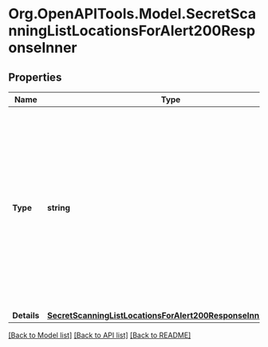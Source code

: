 # Org.OpenAPITools.Model.SecretScanningListLocationsForAlert200ResponseInner

## Properties

Name | Type | Description | Notes
------------ | ------------- | ------------- | -------------
**Type** | **string** | The location type. Because secrets may be found in different types of resources (ie. code, comments, issues), this field identifies the type of resource where the secret was found. | 
**Details** | [**SecretScanningListLocationsForAlert200ResponseInnerDetails**](SecretScanningListLocationsForAlert200ResponseInnerDetails.md) |  | 

[[Back to Model list]](../README.md#documentation-for-models) [[Back to API list]](../README.md#documentation-for-api-endpoints) [[Back to README]](../README.md)

